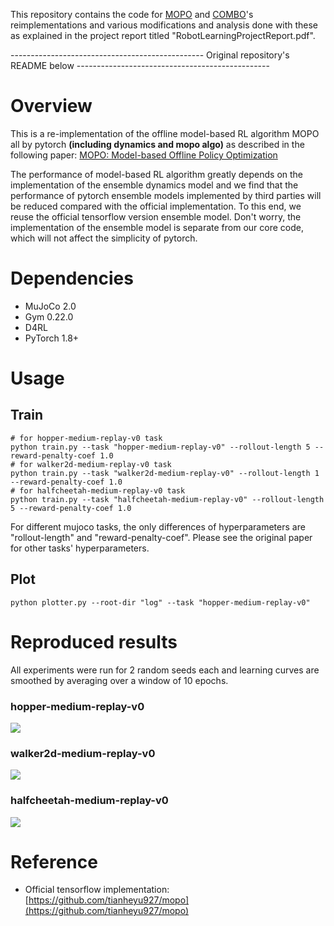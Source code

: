 This repository contains the code for [MOPO]([url](https://proceedings.neurips.cc/paper/2020/hash/a322852ce0df73e204b7e67cbbef0d0a-Abstract.html)) and [COMBO]([url](https://proceedings.neurips.cc/paper/2021/hash/f29a179746902e331572c483c45e5086-Abstract.html))'s reimplementations and various modifications and analysis done with these as explained in the project report titled "RobotLearningProjectReport.pdf".

------------------------------------------------ Original repository's README below ------------------------------------------------
# Overview

This is a re-implementation of the offline model-based RL algorithm MOPO all by pytorch **(including dynamics and mopo algo)** as described in the following paper: [MOPO: Model-based Offline Policy Optimization](https://arxiv.org/pdf/2005.13239.pdf)

The performance of model-based RL algorithm greatly depends on the implementation of the ensemble dynamics model and we find that the performance of pytorch ensemble models implemented by third parties will be reduced compared with the official implementation. To this end, we reuse the official tensorflow version ensemble model. Don't worry, the implementation of the ensemble model is separate from our core code, which will not affect the simplicity of pytorch.

# Dependencies

- MuJoCo 2.0
- Gym 0.22.0
- D4RL
- PyTorch 1.8+

# Usage

## Train

```
# for hopper-medium-replay-v0 task
python train.py --task "hopper-medium-replay-v0" --rollout-length 5 --reward-penalty-coef 1.0
# for walker2d-medium-replay-v0 task
python train.py --task "walker2d-medium-replay-v0" --rollout-length 1 --reward-penalty-coef 1.0
# for halfcheetah-medium-replay-v0 task
python train.py --task "halfcheetah-medium-replay-v0" --rollout-length 5 --reward-penalty-coef 1.0
```

For different mujoco tasks, the only differences of hyperparameters are "rollout-length" and "reward-penalty-coef". Please see the original paper for other tasks' hyperparameters.

## Plot

```
python plotter.py --root-dir "log" --task "hopper-medium-replay-v0"
```

# Reproduced results
All experiments were run for 2 random seeds each and learning curves are smoothed by averaging over a window of 10 epochs.

### hopper-medium-replay-v0

![](results/hopper-medium-replay.png)

### walker2d-medium-replay-v0

![](results/walker2d-medium-replay.png)

### halfcheetah-medium-replay-v0

![](results/halfcheetah-medium-replay.png)

# Reference

- Official tensorflow implementation: [https://github.com/tianheyu927/mopo](https://github.com/tianheyu927/mopo)
